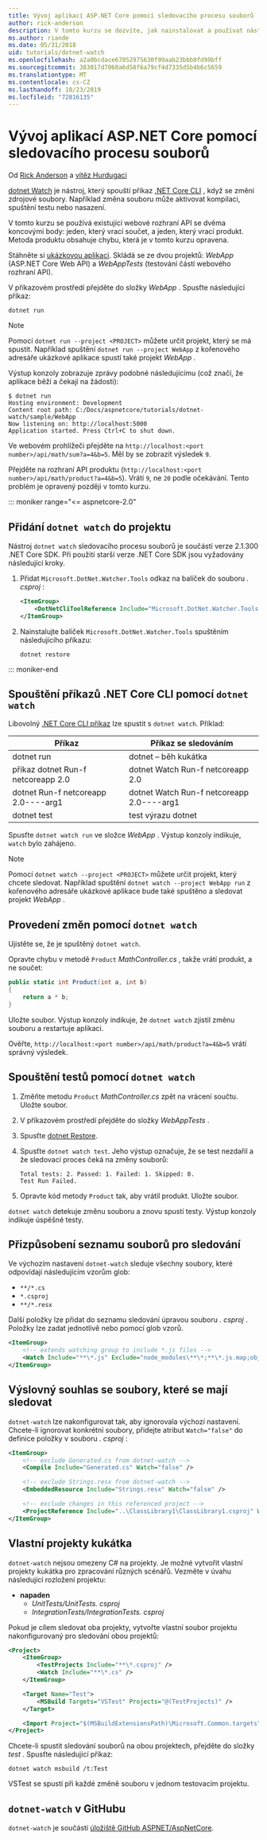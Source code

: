 ```yaml
---
title: Vývoj aplikací ASP.NET Core pomocí sledovacího procesu souborů
author: rick-anderson
description: V tomto kurzu se dozvíte, jak nainstalovat a používat nástroj sledovacího procesu souborů (dotnet Watch) .NET Core CLI v aplikaci ASP.NET Core.
ms.author: riande
ms.date: 05/31/2018
uid: tutorials/dotnet-watch
ms.openlocfilehash: a2a0bcdace67052975630f99aab23bbb0fd99bff
ms.sourcegitcommit: 383017d7060a6d58f6a79cf4d7335d5b4b6c5659
ms.translationtype: MT
ms.contentlocale: cs-CZ
ms.lasthandoff: 10/23/2019
ms.locfileid: "72816135"
---
```

# <a name="develop-aspnet-core-apps-using-a-file-watcher"></a>Vývoj aplikací ASP.NET Core pomocí sledovacího procesu souborů

Od [Rick Anderson](https://twitter.com/RickAndMSFT) a [vítěz Hurdugaci](https://twitter.com/victorhurdugaci)

[dotnet Watch](https://www.nuget.org/packages/dotnet-watch) je nástroj, který spouští příkaz [.NET Core CLI](/dotnet/core/tools) , když se změní zdrojové soubory. Například změna souboru může aktivovat kompilaci, spuštění testu nebo nasazení.

V tomto kurzu se používá existující webové rozhraní API se dvěma koncovými body: jeden, který vrací součet, a jeden, který vrací produkt. Metoda produktu obsahuje chybu, která je v tomto kurzu opravena.

Stáhněte si [ukázkovou aplikaci](https://github.com/aspnet/AspNetCore.Docs/tree/master/aspnetcore/tutorials/dotnet-watch/sample). Skládá se ze dvou projektů: *WebApp* (ASP.NET Core Web API) a *WebAppTests* (testování částí webového rozhraní API).

V příkazovém prostředí přejděte do složky *WebApp* . Spusťte následující příkaz:

```dotnetcli
dotnet run
```

> [!NOTE]
> Pomocí `dotnet run --project <PROJECT>` můžete určit projekt, který se má spustit. Například spuštění `dotnet run --project WebApp` z kořenového adresáře ukázkové aplikace spustí také projekt *WebApp* .

Výstup konzoly zobrazuje zprávy podobné následujícímu (což značí, že aplikace běží a čekají na žádosti):

```console
$ dotnet run
Hosting environment: Development
Content root path: C:/Docs/aspnetcore/tutorials/dotnet-watch/sample/WebApp
Now listening on: http://localhost:5000
Application started. Press Ctrl+C to shut down.
```

Ve webovém prohlížeči přejděte na `http://localhost:<port number>/api/math/sum?a=4&b=5`. Měl by se zobrazit výsledek `9`.

Přejděte na rozhraní API produktu (`http://localhost:<port number>/api/math/product?a=4&b=5`). Vrátí `9`, ne `20` podle očekávání. Tento problém je opravený později v tomto kurzu.

::: moniker range="<= aspnetcore-2.0"

## <a name="add-dotnet-watch-to-a-project"></a>Přidání `dotnet watch` do projektu

Nástroj `dotnet watch` sledovacího procesu souborů je součástí verze 2.1.300 .NET Core SDK. Při použití starší verze .NET Core SDK jsou vyžadovány následující kroky.

1. Přidat `Microsoft.DotNet.Watcher.Tools` odkaz na balíček do souboru *. csproj* :

    ```xml
    <ItemGroup>
        <DotNetCliToolReference Include="Microsoft.DotNet.Watcher.Tools" Version="2.0.0" />
    </ItemGroup>
    ```

1. Nainstalujte balíček `Microsoft.DotNet.Watcher.Tools` spuštěním následujícího příkazu:

    ```dotnetcli
    dotnet restore
    ```

::: moniker-end

## <a name="run-net-core-cli-commands-using-dotnet-watch"></a>Spouštění příkazů .NET Core CLI pomocí `dotnet watch`

Libovolný [.NET Core CLI příkaz](/dotnet/core/tools#cli-commands) lze spustit s `dotnet watch`. Příklad:

| Příkaz | Příkaz se sledováním |
| ---- | ----- |
| dotnet run | dotnet – běh kukátka |
| příkaz dotnet Run-f netcoreapp 2.0 | dotnet Watch Run-f netcoreapp 2.0 |
| dotnet Run-f netcoreapp 2.0----arg1 | dotnet Watch Run-f netcoreapp 2.0----arg1 |
| dotnet test | test výrazu dotnet |

Spusťte `dotnet watch run` ve složce *WebApp* . Výstup konzoly indikuje, `watch` bylo zahájeno.

> [!NOTE]
> Pomocí `dotnet watch --project <PROJECT>` můžete určit projekt, který chcete sledovat. Například spuštění `dotnet watch --project WebApp run` z kořenového adresáře ukázkové aplikace bude také spuštěno a sledovat projekt *WebApp* .

## <a name="make-changes-with-dotnet-watch"></a>Provedení změn pomocí `dotnet watch`

Ujistěte se, že je spuštěný `dotnet watch`.

Opravte chybu v metodě `Product` *MathController.cs* , takže vrátí produkt, a ne součet:

```csharp
public static int Product(int a, int b)
{
    return a * b;
}
```

Uložte soubor. Výstup konzoly indikuje, že `dotnet watch` zjistil změnu souboru a restartuje aplikaci.

Ověřte, `http://localhost:<port number>/api/math/product?a=4&b=5` vrátí správný výsledek.

## <a name="run-tests-using-dotnet-watch"></a>Spouštění testů pomocí `dotnet watch`

1. Změňte metodu `Product` *MathController.cs* zpět na vrácení součtu. Uložte soubor.
1. V příkazovém prostředí přejděte do složky *WebAppTests* .
1. Spusťte [dotnet Restore](/dotnet/core/tools/dotnet-restore).
1. Spusťte `dotnet watch test`. Jeho výstup označuje, že se test nezdařil a že sledovací proces čeká na změny souborů:

     ```console
     Total tests: 2. Passed: 1. Failed: 1. Skipped: 0.
     Test Run Failed.
     ```

1. Opravte kód metody `Product` tak, aby vrátil produkt. Uložte soubor.

`dotnet watch` detekuje změnu souboru a znovu spustí testy. Výstup konzoly indikuje úspěšné testy.

## <a name="customize-files-list-to-watch"></a>Přizpůsobení seznamu souborů pro sledování

Ve výchozím nastavení `dotnet-watch` sleduje všechny soubory, které odpovídají následujícím vzorům glob:

* `**/*.cs`
* `*.csproj`
* `**/*.resx`

Další položky lze přidat do seznamu sledování úpravou souboru *. csproj* . Položky lze zadat jednotlivě nebo pomocí glob vzorů.

```xml
<ItemGroup>
    <!-- extends watching group to include *.js files -->
    <Watch Include="**\*.js" Exclude="node_modules\**\*;**\*.js.map;obj\**\*;bin\**\*" />
</ItemGroup>
```

## <a name="opt-out-of-files-to-be-watched"></a>Výslovný souhlas se soubory, které se mají sledovat

`dotnet-watch` lze nakonfigurovat tak, aby ignorovala výchozí nastavení. Chcete-li ignorovat konkrétní soubory, přidejte atribut `Watch="false"` do definice položky v souboru *. csproj* :

```xml
<ItemGroup>
    <!-- exclude Generated.cs from dotnet-watch -->
    <Compile Include="Generated.cs" Watch="false" />

    <!-- exclude Strings.resx from dotnet-watch -->
    <EmbeddedResource Include="Strings.resx" Watch="false" />

    <!-- exclude changes in this referenced project -->
    <ProjectReference Include="..\ClassLibrary1\ClassLibrary1.csproj" Watch="false" />
</ItemGroup>
```

## <a name="custom-watch-projects"></a>Vlastní projekty kukátka

`dotnet-watch` nejsou omezeny C# na projekty. Je možné vytvořit vlastní projekty kukátka pro zpracování různých scénářů. Vezměte v úvahu následující rozložení projektu:

* **napaden**
  * *UnitTests/UnitTests. csproj*
  * *IntegrationTests/IntegrationTests. csproj*

Pokud je cílem sledovat oba projekty, vytvořte vlastní soubor projektu nakonfigurovaný pro sledování obou projektů:

```xml
<Project>
    <ItemGroup>
        <TestProjects Include="**\*.csproj" />
        <Watch Include="**\*.cs" />
    </ItemGroup>

    <Target Name="Test">
        <MSBuild Targets="VSTest" Projects="@(TestProjects)" />
    </Target>

    <Import Project="$(MSBuildExtensionsPath)\Microsoft.Common.targets" />
</Project>
```

Chcete-li spustit sledování souborů na obou projektech, přejděte do složky *test* . Spusťte následující příkaz:

```dotnetcli
dotnet watch msbuild /t:Test
```

VSTest se spustí při každé změně souboru v jednom testovacím projektu.

## <a name="dotnet-watch-in-github"></a>`dotnet-watch` v GitHubu

`dotnet-watch` je součástí [úložiště GitHub ASPNET/AspNetCore](https://github.com/aspnet/AspNetCore/tree/master/src/Tools/dotnet-watch).
